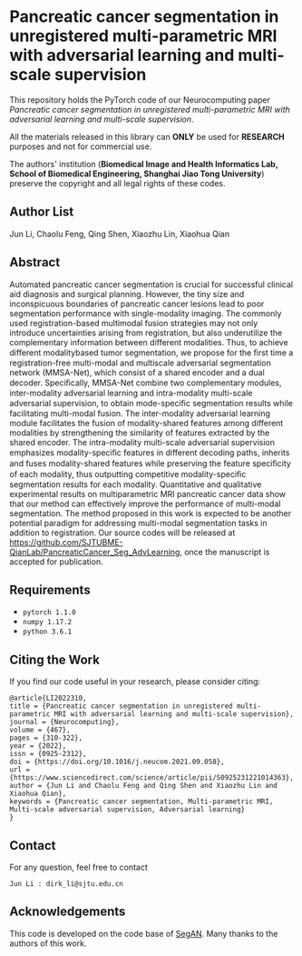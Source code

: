 
# Pancreatic cancer segmentation in unregistered multi-parametric MRI with adversarial learning and multi-scale supervision

This repository holds the PyTorch code of our Neurocomputing paper *Pancreatic cancer segmentation in unregistered multi-parametric MRI with adversarial learning and multi-scale supervision*. 

All the materials released in this library can **ONLY** be used for **RESEARCH** purposes and not for commercial use.

The authors' institution (**Biomedical Image and Health Informatics Lab, School of Biomedical Engineering, Shanghai Jiao Tong University**) preserve the copyright and all legal rights of these codes.


## Author List

Jun Li, Chaolu Feng, Qing Shen, Xiaozhu Lin, Xiaohua Qian


## Abstract

Automated pancreatic cancer segmentation is crucial for successful clinical aid diagnosis and surgical planning. However, the tiny size and inconspicuous boundaries of pancreatic cancer lesions lead to poor segmentation performance with single-modality imaging. The commonly used registration-based multimodal fusion strategies may not only introduce uncertainties arising from registration, but also underutilize the complementary information between different modalities. Thus, to achieve different modalitybased tumor segmentation, we propose for the ﬁrst time a registration-free multi-modal and multiscale adversarial segmentation network (MMSA-Net), which consist of a shared encoder and a dual decoder. Speciﬁcally, MMSA-Net combine two complementary modules, inter-modality adversarial learning and intra-modality multi-scale adversarial supervision, to obtain mode-speciﬁc segmentation results while facilitating multi-modal fusion. The inter-modality adversarial learning module facilitates the fusion of modality-shared features among different modalities by strengthening the similarity of features extracted by the shared encoder. The intra-modality multi-scale adversarial supervision emphasizes modality-speciﬁc features in different decoding paths, inherits and fuses modality-shared features while preserving the feature speciﬁcity of each modality, thus outputting competitive modality-speciﬁc segmentation results for each modality. Quantitative and qualitative experimental results on multiparametric MRI pancreatic cancer data show that our method can effectively improve the performance of multi-modal segmentation. The method proposed in this work is expected to be another potential paradigm for addressing multi-modal segmentation tasks in addition to registration. Our source codes will be released at https://github.com/SJTUBME-QianLab/PancreaticCancer_Seg_AdvLearning, once the manuscript is accepted for publication.


## Requirements

* `pytorch 1.1.0`
* `numpy 1.17.2`
* `python 3.6.1`



## Citing the Work

If you find our code useful in your research, please consider citing:

```
@article{LI2022310,
title = {Pancreatic cancer segmentation in unregistered multi-parametric MRI with adversarial learning and multi-scale supervision},
journal = {Neurocomputing},
volume = {467},
pages = {310-322},
year = {2022},
issn = {0925-2312},
doi = {https://doi.org/10.1016/j.neucom.2021.09.058},
url = {https://www.sciencedirect.com/science/article/pii/S0925231221014363},
author = {Jun Li and Chaolu Feng and Qing Shen and Xiaozhu Lin and Xiaohua Qian},
keywords = {Pancreatic cancer segmentation, Multi-parametric MRI, Multi-scale adversarial supervision, Adversarial learning}
}
```

## Contact

For any question, feel free to contact

```
Jun Li : dirk_li@sjtu.edu.cn
```

## Acknowledgements

This code is developed on the code base of [SegAN](https://github.com/YuanXue1993/SegAN). Many thanks to the authors of this work. 